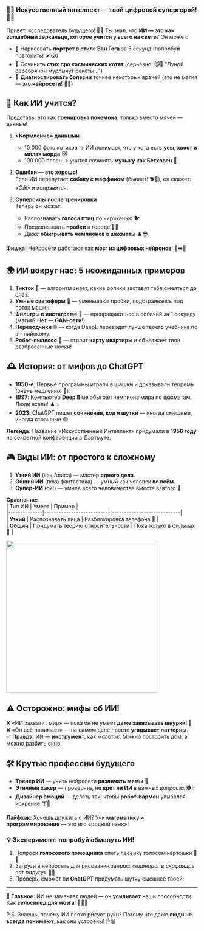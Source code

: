 ### 🤖✨ **Искусственный интеллект — твой цифровой супергерой!** 🦾🚀  

Привет, исследователь будущего! 👋🔮 Ты знал, что **ИИ — это как волшебный зеркальце, которое учится у всего на свете**? Он может:  
- 🎨 Нарисовать **портрет в стиле Ван Гога** за 5 секунд (попробуй повторить! 🖌️😲)  
- 📝 Сочинить **стих про космических котят** (серьёзно! 🐱🚀 "Луной серебряной мурлычут ракеты...")  
- 🏥 **Диагностировать болезни** точнее некоторых врачей (это не магия — это **нейросети**! 💊🤖)  



## 🧠 **Как ИИ учится?**  
Представь: это как **тренировка покемона**, только вместо мячей — данные!  

1. **«Кормление» данными**  
   - 10 000 фото котиков → ИИ понимает, что у кота есть **усы, хвост и милая морда** 😻  
   - 100 000 песен → учится сочинять **музыку как Бетховен** 🎵  

2. **Ошибки — это хорошо!**  
   Если ИИ перепутает **собаку с маффином** (бывает! 🐕🧁), он скажет: *«Ой!»* и исправится.  

3. **Суперсилы после тренировки**  
   Теперь он может:  
   - Распознавать **голоса птиц** по чириканью 🐦  
   - Предсказывать **пробки** в городе 🚗💨  
   - Даже **обыгрывать чемпионов в шахматы** ♟️😎  

**Фишка:** Нейросети работают как **мозг из цифровых нейронов**! 🔌➡️🧠  



## 🌍 **ИИ вокруг нас: 5 неожиданных примеров**  
1. **Тикток** 🎵 — алгоритм знает, какие ролики заставят тебя смеяться до слёз.  
2. **Умные светофоры** 🚦 — уменьшают пробки, подстраиваясь под поток машин.  
3. **Фильтры в инстаграме** 🤳 — превращают нос в собачий за 1 секунду (магия? Нет — **GAN-сети**!).  
4. **Переводчики** 🌐 — когда DeepL переводит лучше твоего учебника по английскому.  
5. **Робот-пылесос** 🧹 — строит **карту квартиры** и объезжает твои разбросанные носки!  


## 🕰️ **История: от мифов до ChatGPT**  
- **1950-е**: Первые программы играли в **шашки** и доказывали теоремы (очень медленно! 🐢).  
- **1997**: Компьютер **Deep Blue** обыграл чемпиона мира по шахматам. Люди ахали! ♟️💥  
- **2023**: ChatGPT пишет **сочинения, код и шутки** — иногда смешные, иногда страшные 😅  

**Легенда:** Название «Искусственный Интеллект» придумали в **1956 году** на секретной конференции в Дартмуте.  



## 🎮 **Виды ИИ: от простого к сложному**  
1. **Узкий ИИ** (как Алиса) — мастер **одного дела**.  
2. **Общий ИИ** (пока фантастика) — умный как человек **во всём**.  
3. **Супер-ИИ** (ой!) — умнее всего человечества вместе взятого 🤯  

**Сравнение:**  
| Тип ИИ       | Умеет                      | Пример                     |  
|--------------|---------------------------|----------------------------|  
| **Узкий**    | Распознавать лица          | Разблокировка телефона 📱   |  
| **Общий**    | Придумать теорию относительности | Пока только в фильмах 🎥 |  



<img src="https://avatars.mds.yandex.net/i?id=6f49092d27d8b7d39bccf0e28f29e401_l-5442358-images-thumbs&n=13" width="400">

## ⚠️ **Осторожно: мифы об ИИ!**  
❌ «ИИ захватит мир» — пока он не умеет **даже завязывать шнурки**! 👟  
❌ «Он всё понимает» — на самом деле просто **угадывает паттерны**.  
✅ **Правда**: ИИ — **инструмент**, как молоток. Можно построить дом, а можно разбить окно.  



## 🛠️ **Крутые профессии будущего**  
- **Тренер ИИ** — учить нейросети **различать мемы** 🐸  
- **Этичный хакер** — проверять, не **врёт ли ИИ** в важных вопросах 🕵️♂️  
- **Дизайнер эмоций** — делать так, чтобы **робот-бармен** улыбался искренне 🍸🤖  

**Лайфхак:** Хочешь дружить с ИИ? Учи **математику и программирование** — это его «родной язык»!  



### 💡 **Эксперимент: попробуй обмануть ИИ!**  
1. Попроси **голосового помощника** спеть песенку голосом картошки 🥔🎤  
2. Загрузи в нейросеть для рисования запрос: *«единорог в скафандре ест радугу»* 🦄🌈  
3. Проверь, сможет ли **ChatGPT** придумать шутку смешнее твоей!  

---  

**📌 Главное:** ИИ не заменяет людей — он **усиливает** наши способности. Как **велосипед для мозга**! 🚴‍♂️💡  

P.S. Знаешь, почему ИИ плохо рисует руки? Потому что даже **люди не всегда понимают**, как они устроены! ✋😄  
